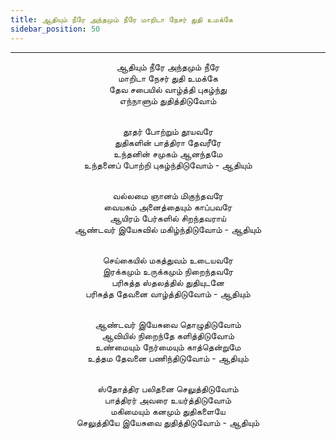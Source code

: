 ```yaml
---
title: ஆதியும் நீரே அந்தமும் நீரே மாறிடா நேசர் துதி உமக்கே
sidebar_position: 50
---
```


---
<center>
ஆதியும் நீரே அந்தமும் நீரே<br/>
மாறிடா நேசர் துதி உமக்கே<br/>
தேவ சபையில் வாழ்த்தி புகழ்ந்து<br/>
எந்நாளும் துதித்திடுவோம்<br/><br/>

தூதர் போற்றும் தூயவரே<br/>
துதிகளின் பாத்திரா தேவரீரே<br/>
உந்தனின் சமுகம் ஆனந்தமே<br/>
உந்தனைப் போற்றி புகழ்ந்திடுவோம் - ஆதியும்<br/><br/>

வல்லமை ஞானம் மிகுந்தவரே<br/>
வையகம் அனைத்தையும் காப்பவரே<br/>
ஆயிரம் பேர்களில் சிறந்தவராய்<br/>
ஆண்டவர் இயேசுவில் மகிழ்ந்திடுவோம் - ஆதியும்<br/><br/>

செய்கையில் மகத்துவம் உடையவரே<br/>
இரக்கமும் உருக்கமும் நிறைந்தவரே<br/>
பரிசுத்த ஸ்தலத்தில் துதியுடனே<br/>
பரிசுத்த தேவனை வாழ்த்திடுவோம் - ஆதியும்<br/><br/>

ஆண்டவர் இயேசுவை தொழுதிடுவோம்<br/>
ஆவியில் நிறைந்தே களித்திடுவோம்<br/>
உண்மையும் நேர்மையும் காத்தென்றுமே<br/>
உத்தம தேவனை பணிந்திடுவோம் - ஆதியும்<br/><br/>

ஸ்தோத்திர பலிதனை செலுத்திடுவோம்<br/>
பாத்திரர் அவரை உயர்த்திடுவோம்<br/>
மகிமையும் கனமும் துதிகளையே<br/>
செலுத்தியே இயேசுவை துதித்திடுவோம் - ஆதியும்
</center>